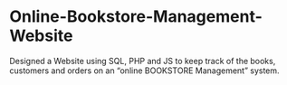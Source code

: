 # Online-Bookstore-Management-Website
Designed a Website using SQL, PHP and JS to keep track of the books, customers and orders on an “online BOOKSTORE Management” system.
